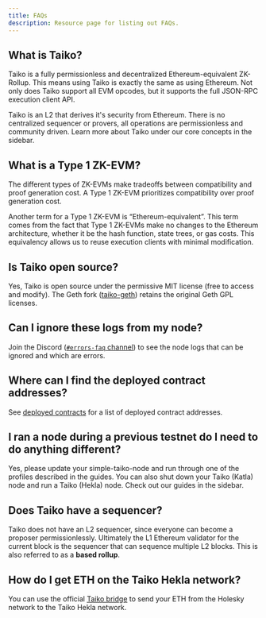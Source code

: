 ```yaml
---
title: FAQs
description: Resource page for listing out FAQs.
---
```


## What is Taiko?

Taiko is a fully permissionless and decentralized Ethereum-equivalent ZK-Rollup. This means using Taiko is exactly the same as using Ethereum. Not only does Taiko support all EVM opcodes, but it supports the full JSON-RPC execution client API.

Taiko is an L2 that derives it's security from Ethereum. There is no centralized sequencer or provers, all operations are permissionless and community driven. Learn more about Taiko under our core concepts in the sidebar.

## What is a Type 1 ZK-EVM?

The different types of ZK-EVMs make tradeoffs between compatibility and proof generation cost. A Type 1 ZK-EVM prioritizes compatibility over proof generation cost.

Another term for a Type 1 ZK-EVM is “Ethereum-equivalent”. This term comes from the fact that Type 1 ZK-EVMs make no changes to the Ethereum architecture, whether it be the hash function, state trees, or gas costs. This equivalency allows us to reuse execution clients with minimal modification.

## Is Taiko open source?

Yes, Taiko is open source under the permissive MIT license (free to access and modify). The Geth fork (<a href="https://github.com/taikoxyz/taiko-geth" target="_blank" rel="noopener noreferrer">taiko-geth</a>) retains the original Geth GPL licenses.

## Can I ignore these logs from my node?

Join the Discord ([`#errors-faq` channel](https://discord.com/channels/984015101017346058/1193975550256107660)) to see the node logs that can be ignored and which are errors.

## Where can I find the deployed contract addresses?

See <a href="/network-reference/addresses" target="_blank" rel="noopener noreferrer">deployed contracts</a> for a list of deployed contract addresses.

## I ran a node during a previous testnet do I need to do anything different?

Yes, please update your simple-taiko-node and run through one of the profiles described in the guides. You can also shut down your Taiko (Katla) node and run a Taiko (Hekla) node. Check out our guides in the sidebar.

## Does Taiko have a sequencer?

Taiko does not have an L2 sequencer, since everyone can become a proposer permissionlessly. Ultimately the L1 Ethereum validator for the current block is the sequencer that can sequence multiple L2 blocks. This is also referred to as a **based rollup**.

## How do I get ETH on the Taiko Hekla network?

You can use the official <a href="https://bridge.hekla.taiko.xyz/" target="_blank" rel="noopener noreferrer">Taiko bridge</a> to send your ETH from the Holesky network to the Taiko Hekla network.
